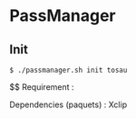 # PassManager

## Init

```
$ ./passmanager.sh init tosau
```

$$ Requirement :

Dependencies (paquets) : Xclip
